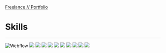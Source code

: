 

[Freelance // Portfolio](https://www.atomic82.com/)

# Skills
----
![Webflow](https://a11ybadges.com/badge?logo=webflow)
<a href="a"><img src="https://img.shields.io/badge/JavaScript-323330?style=for-the-badge&logo=javascript&logoColor=F7DF1E"/></a>
<a href="a"><img src="https://img.shields.io/badge/React-20232A?style=for-the-badge&logo=react&logoColor=61DAFB"/></a>
<a href="a"><img src="https://img.shields.io/badge/CSS3-1572B6?style=for-the-badge&logo=css3&logoColor=white"/></a>
<a href="a"><img src="https://img.shields.io/badge/HTML5-E34F26?style=for-the-badge&logo=html5&logoColor=white"/></a>
<a href="a"><img src="https://img.shields.io/badge/Heroku-430098?style=for-the-badge&logo=heroku&logoColor=white"/></a>
<a href="a"><img src="https://img.shields.io/badge/Bootstrap-563D7C?style=for-the-badge&logo=bootstrap&logoColor=white"/></a>
<a href="a"><img src="https://img.shields.io/badge/Figma-F24E1E?style=for-the-badge&logo=figma&logoColor=white"/></a>
<a href="a"><img src="https://img.shields.io/badge/Adobe%20Photoshop-31A8FF?style=for-the-badge&logo=Adobe%20Photoshop&logoColor=black"/></a>
<a href="a"><img src="https://img.shields.io/badge/Visual_Studio_Code-0078D4?style=for-the-badge&logo=visual%20studio%20code&logoColor=white"/></a>
<a href="a"><img src="https://img.shields.io/badge/TypeScript-007ACC?style=for-the-badge&logo=typescript&logoColor=white"/></a>
